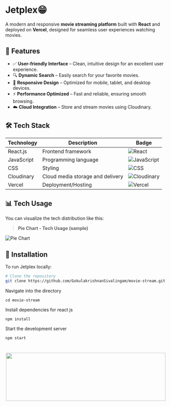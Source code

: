 # Jetplex😁 

A modern and responsive **movie streaming platform** built with **React** and deployed on **Vercel**, designed for seamless user experiences watching movies.

## 🚀 Features

- ✅ **User-friendly Interface** – Clean, intuitive design for an excellent user experience.  
- 🔍 **Dynamic Search** – Easily search for your favorite movies.  
- 📱 **Responsive Design** – Optimized for mobile, tablet, and desktop devices.  
- ⚡ **Performance Optimized** – Fast and reliable, ensuring smooth browsing.  
- ☁️ **Cloud Integration** – Store and stream movies using Cloudinary.


## 🛠️ Tech Stack

| Technology     | Description                         | Badge |
|----------------|-------------------------------------|--------|
| React.js       | Frontend framework                  | ![React](https://img.shields.io/badge/React-61DAFB?style=flat&logo=react&logoColor=white) |
| JavaScript     | Programming language                | ![JavaScript](https://img.shields.io/badge/JavaScript-F7DF1E?style=flat&logo=javascript&logoColor=black) |
| CSS            | Styling                             | ![CSS](https://img.shields.io/badge/CSS-1572B6?style=flat&logo=css3&logoColor=white) |
| Cloudinary     | Cloud media storage and delivery    | ![Cloudinary](https://img.shields.io/badge/Cloudinary-3448C5?style=flat&logo=cloudinary&logoColor=white) |
| Vercel         | Deployment/Hosting                  | ![Vercel](https://img.shields.io/badge/Vercel-000000?style=flat&logo=vercel&logoColor=white) |


## 📊 Tech Usage

You can visualize the tech distribution like this:

> **Pie Chart - Tech Usage (sample)**   

![Pie Chart](https://quickchart.io/chart?c={type:'pie',data:{labels:['React','JavaScript','CSS','Cloudinary','Vercel'],datasets:[{data:[30,25,20,15,10]}]}})


## 🧰 Installation

To run Jetplex locally:

```bash
# Clone the repository
git clone https://github.com/GokulakrishnanSivalingam/movie-stream.git
```
 Navigate into the directory
 ```
cd movie-stream
```



Install dependencies for react js
```
npm install
```

Start the development server
```
npm start
```
<h1 align="center">
<img width="500px" height="150px" src="https://media.tenor.com/3nqJ5DSPKVYAAAAS/passover-rabbis.gif"/></h1>
